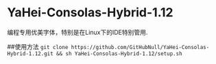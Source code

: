# YaHei-Consolas-Hybrid-1.12
编程专用优美字体，特别是在Linux下的IDE特别管用.

##使用方法
```git clone https://github.com/GitHubNull/YaHei-Consolas-Hybrid-1.12.git && sh YaHei-Consolas-Hybrid-1.12/setup.sh```
